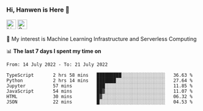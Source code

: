 ### Hi, Hanwen is Here 👋
<p>
	<a href="https://www.linkedin.com/in/liu-hanwen/"><img src="https://img.shields.io/badge/@hanwen-0A66C2?style=flat&logo=LinkedIn&logoColor=white" alt="Linkedin"  height="25px"/></a> 
	<a href="https://scholar.google.com/citations?user=HDF0su0AAAAJ"><img src="https://img.shields.io/badge/scholar-4385FE.svg?&style=plastic&logo=google-scholar&logoColor=white" alt="Google Scholar" height="25px"> </a>
</p>
🌱 My interest is Machine Learning Infrastructure and Serverless Computing

📊 **The last 7 days I spent my time on** 
<!--START_SECTION:waka-->

```text
From: 14 July 2022 - To: 21 July 2022

TypeScript       2 hrs 58 mins   █████████░░░░░░░░░░░░░░░░   36.63 %
Python           2 hrs 14 mins   ███████░░░░░░░░░░░░░░░░░░   27.64 %
Jupyter          57 mins         ███░░░░░░░░░░░░░░░░░░░░░░   11.85 %
JavaScript       54 mins         ██▓░░░░░░░░░░░░░░░░░░░░░░   11.07 %
HTML             30 mins         █▓░░░░░░░░░░░░░░░░░░░░░░░   06.32 %
JSON             22 mins         █░░░░░░░░░░░░░░░░░░░░░░░░   04.53 %
```

<!--END_SECTION:waka-->


<!--
**david990917/david990917** is a ✨ _special_ ✨ repository because its `README.md` (this file) appears on your GitHub profile.

Here are some ideas to get you started:

- 🔭 I’m currently working on ...
- 🌱 I’m currently learning ...
- 👯 I’m looking to collaborate on ...
- 🤔 I’m looking for help with ...
- 💬 Ask me about ...
- 📫 How to reach me: ...
- 😄 Pronouns: ...
- ⚡ Fun fact: ...
-->

